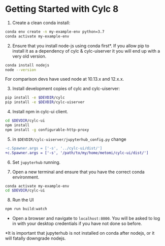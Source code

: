 # Getting Started with Cylc 8

1. Create a clean conda install:
  ```bash
  conda env create -n my-example-env python=3.7
  conda activate my-example-env
  ```

2. Ensure that you install node-js using conda first*. If you allow pip to
  install it as a dependency of cylc & cylc-uiserver it you will end up with
  a very old version.
  ```bash
  conda install nodejs
  node --version
  ```
  For comparison devs have used node at 10.13.x and 12.x.x.

3. Install development copies of cylc and cylc-uiserver:
  ```bash
  pip install -e $DEVDIR/cylc
  pip install -e $DEVDIR/cylc-uiserver
  ```
4. Install npm in cylc-ui client.
  ```bash
  cd $DEVDIR/cylc-ui
  npm install
  npm install -g configurable-http-proxy
  ```

5. in `$DEVDIR/cylc-uiserver/jupyterhub_config.py` change
```diff
-c.Spawner.args = ['-s', '../cylc-ui/dist/']
+c.Spawner.args = ['-s', '/path/to/my/home/metomi/cylc-ui/dist/']
```

6. Set `jupyterhub` running.

7. Open a new terminal and ensure that you have the correct conda environment.
  ```bash
  conda activate my-example-env
  cd $DEVDIR/cylc-ui
  ```

8. Run the UI
  ```bash
  npm run build:watch
  ```

* Open a browser and navigate to `localhost:8000`. You will be asked to log in
  with your desktop credentials if you have not done so before.
  





*It is important that jupyterhub is not installed on conda after nodejs, or it
will fatally downgrade nodejs.
